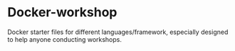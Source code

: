 # Docker-workshop
Docker starter files for different languages/framework, especially designed to help anyone conducting workshops.
